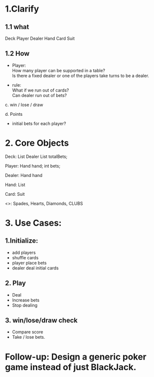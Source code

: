 # 1.Clarify

## 1.1 what
  Deck Player Dealer  Hand Card Suit 

  
## 1.2 How
   - Player: <br>
    How many player can be supported in a table?<br>
    Is there a fixed dealer or one of the players take turns to be a dealer.
    
   - rule: <br>
   What if we run out of cards?<br>
   Can dealer run out of bets? 
    
  c. win / lose / draw
  
  
  d. Points
  - initial bets for each player?
  
# 2. Core Objects
  Deck: 
    List<player>
    Dealer
    List<Card>
    totalBets;
  
  Player:
    Hand hand;
    int bets;
    
  Dealer:
    Hand hand
    
  Hand:
    List<Card>
    
  Card:
    Suit
    
  <<Suit>>:
    Spades,
    Hearts,
    Diamonds,
    CLUBS
    
# 3. Use Cases:
  ## 1.Initialize:
  - add players
  - shuffle cards
  - player place bets
  - dealer deal initial cards
  
  ## 2. Play
  - Deal
  - Increase bets
  - Stop dealing
  
  
  ## 3. win/lose/draw check
  - Compare score
  - Take / lose bets.


# Follow-up: Design a generic poker game instead of just BlackJack.